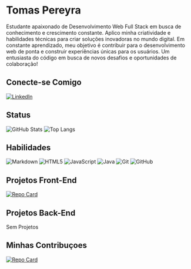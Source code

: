 # Tomas Pereyra


Estudante apaixonado de Desenvolvimento Web Full Stack em busca de conhecimento e crescimento constante. Aplico minha criatividade e habilidades técnicas para criar soluções inovadoras no mundo digital. Em constante aprendizado, meu objetivo é contribuir para o desenvolvimento web de ponta e construir experiências únicas para os usuários. Um entusiasta do código em busca de novos desafios e oportunidades de colaboração!

## Conecte-se Comigo
[![LinkedIn](https://img.shields.io/badge/LinkedIn-000?style=for-the-badge&logo=linkedin&logoColor=0E76A8)](https://www.linkedin.com/in/tomi-pereyra/)

## Status
![GitHub Stats](https://github-readme-stats.vercel.app/api?username=artimmy-dev&theme=transparent&bg_color=000&border_color=30A3DC&show_icons=true&icon_color=30A3DC&title_color=E94D5F&text_color=FFF) ![Top Langs](https://github-readme-stats-git-masterrstaa-rickstaa.vercel.app/api/top-langs/?username=artimmy-dev&bg_color=000&border_color=30A3DC&title_color=E94D5F&text_color=FFF)

## Habilidades
![Markdown](https://img.shields.io/badge/Markdown-000?style=for-the-badge&logo=markdown) ![HTML5](https://img.shields.io/badge/html5-%23E34F26.svg?style=for-the-badge&logo=html5&logoColor=white) ![JavaScript](https://img.shields.io/badge/javascript-%23323330.svg?style=for-the-badge&logo=javascript&logoColor=%23F7DF1E) ![Java](https://img.shields.io/badge/Java-000?style=for-the-badge&logo=java) ![Git](https://img.shields.io/badge/git-%23F05033.svg?style=for-the-badge&logo=git&logoColor=white) ![GitHub](https://img.shields.io/badge/github-%23121011.svg?style=for-the-badge&logo=github&logoColor=white)

## Projetos Front-End
[![Repo Card](https://github-readme-stats.vercel.app/api/pin/?username=artimmy-dev&repo=landing-page-odinproject&bg_color=000&border_color=30A3DC&show_icons=true&icon_color=30A3DC&title_color=E94D5F&text_color=FFF)](https://github.com/artimmy-dev/landing-page-odinproject)

## Projetos Back-End
Sem Projetos

## Minhas Contribuçoes
[![Repo Card](https://github-readme-stats.vercel.app/api/pin/?username=elidianaandrade&repo=dio-lab-open-source&bg_color=000&border_color=30A3DC&show_icons=true&icon_color=30A3DC&title_color=E94D5F&text_color=FFF)](https://github.com/elidianaandrade/dio-lab-open-source)